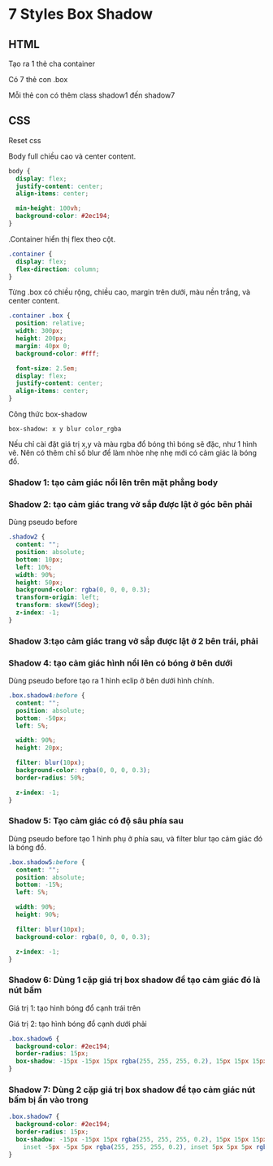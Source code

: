# 7 Styles Box Shadow

## HTML

Tạo ra 1 thẻ cha container

Có 7 thẻ con .box

Mỗi thẻ con có thêm class shadow1 đến shadow7

## CSS

Reset css

Body full chiều cao và center content.

```css
body {
  display: flex;
  justify-content: center;
  align-items: center;

  min-height: 100vh;
  background-color: #2ec194;
}
```

.Container hiển thị flex theo cột.

```css
.container {
  display: flex;
  flex-direction: column;
}
```

Từng .box có chiều rộng, chiều cao, margin trên dưới, màu nền trắng, và center content.

```css
.container .box {
  position: relative;
  width: 300px;
  height: 200px;
  margin: 40px 0;
  background-color: #fff;

  font-size: 2.5em;
  display: flex;
  justify-content: center;
  align-items: center;
}
```

Công thức box-shadow

```
box-shadow: x y blur color_rgba
```

Nếu chỉ cài đặt giá trị x,y và màu rgba đổ bóng thì bóng sẽ đặc, như 1 hình vẽ. Nên có thêm chỉ số blur để làm nhòe nhẹ nhẹ mới có cảm giác là bóng đổ.

### Shadow 1: tạo cảm giác nổi lên trên mặt phẳng body

### Shadow 2: tạo cảm giác trang vở sắp được lật ở góc bên phải

Dùng pseudo before

```css
.shadow2 {
  content: "";
  position: absolute;
  bottom: 10px;
  left: 10%;
  width: 90%;
  height: 50px;
  background-color: rgba(0, 0, 0, 0.3);
  transform-origin: left;
  transform: skewY(5deg);
  z-index: -1;
}
```

### Shadow 3:tạo cảm giác trang vở sắp được lật ở 2 bên trái, phải

### Shadow 4: tạo cảm giác hình nổi lên có bóng ở bên dưới

Dùng pseudo before tạo ra 1 hình eclip ở bên dưới hình chính.

```css
.box.shadow4:before {
  content: "";
  position: absolute;
  bottom: -50px;
  left: 5%;

  width: 90%;
  height: 20px;

  filter: blur(10px);
  background-color: rgba(0, 0, 0, 0.3);
  border-radius: 50%;

  z-index: -1;
}
```

### Shadow 5: Tạo cảm giác có độ sâu phía sau

Dùng pseudo before tạo 1 hình phụ ở phía sau, và filter blur tạo cảm giác đó là bóng đổ.

```css
.box.shadow5:before {
  content: "";
  position: absolute;
  bottom: -15%;
  left: 5%;

  width: 90%;
  height: 90%;

  filter: blur(10px);
  background-color: rgba(0, 0, 0, 0.3);

  z-index: -1;
}
```

### Shadow 6: Dùng 1 cặp giá trị box shadow để tạo cảm giác đó là nút bấm

Giá trị 1: tạo hình bóng đổ cạnh trái trên

Giá trị 2: tạo hình bóng đổ cạnh dưới phải

```css
.box.shadow6 {
  background-color: #2ec194;
  border-radius: 15px;
  box-shadow: -15px -15px 15px rgba(255, 255, 255, 0.2), 15px 15px 15px rgba(0, 0, 0, 0.1);
}
```

### Shadow 7: Dùng 2 cặp giá trị box shadow để tạo cảm giác nút bấm bị ẩn vào trong

```css
.box.shadow7 {
  background-color: #2ec194;
  border-radius: 15px;
  box-shadow: -15px -15px 15px rgba(255, 255, 255, 0.2), 15px 15px 15px rgba(0, 0, 0, 0.1),
    inset -5px -5px 5px rgba(255, 255, 255, 0.2), inset 5px 5px 5px rgba(0, 0, 0, 0.1);
}
```
